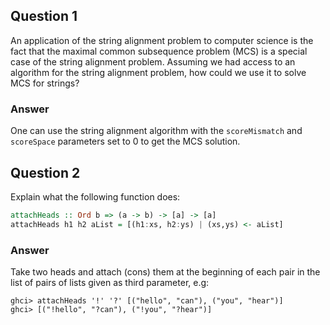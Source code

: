 ## Question 1
An application of the string alignment problem to computer science is the fact that the maximal common subsequence problem (MCS) is a special case of the string alignment problem.
Assuming we had access to an algorithm for the string alignment problem, how could we use it to solve MCS for strings?

### Answer
One can use the string alignment algorithm with the ```scoreMismatch``` and ```scoreSpace``` parameters set to 0 to get the MCS solution.


## Question 2
Explain what the following function does:
```haskell
attachHeads :: Ord b => (a -> b) -> [a] -> [a]
attachHeads h1 h2 aList = [(h1:xs, h2:ys) | (xs,ys) <- aList]
```

### Answer
Take two heads and attach (cons) them at the beginning of each pair in the
list of pairs of lists given as third parameter, e.g:
```
ghci> attachHeads '!' '?' [("hello", "can"), ("you", "hear")]
ghci> [("!hello", "?can"), ("!you", "?hear")]
```